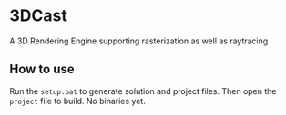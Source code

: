 # 3DCast
A 3D Rendering Engine supporting rasterization as well as raytracing

## How to use
Run the ```setup.bat``` to generate solution and project files. Then open the ```project``` file to build. No binaries yet.
